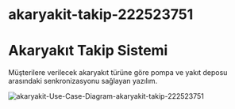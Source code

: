# akaryakit-takip-222523751
# Akaryakıt Takip Sistemi
Müşterilere verilecek akaryakıt türüne göre pompa ve yakıt deposu arasındaki senkronizasyonu sağlayan yazılım.

![akaryakit-Use-Case-Diagram-akaryakit-takip-222523751](https://user-images.githubusercontent.com/129532105/235374728-8444d9a1-2995-4159-a124-d46d4184c21c.png)
